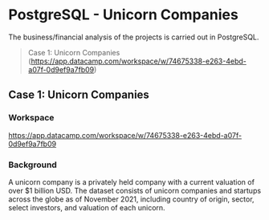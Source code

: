 # PostgreSQL - Unicorn Companies
The business/financial analysis of the projects is carried out in PostgreSQL.
  > Case 1: Unicorn Companies (https://app.datacamp.com/workspace/w/74675338-e263-4ebd-a07f-0d9ef9a7fb09)

## Case 1: Unicorn Companies 
### Workspace
https://app.datacamp.com/workspace/w/74675338-e263-4ebd-a07f-0d9ef9a7fb09
### Background
A unicorn company is a privately held company with a current valuation of over $1 billion USD. The dataset consists of unicorn companies and startups across the globe as of November 2021, including country of origin, sector, select investors, and valuation of each unicorn.
